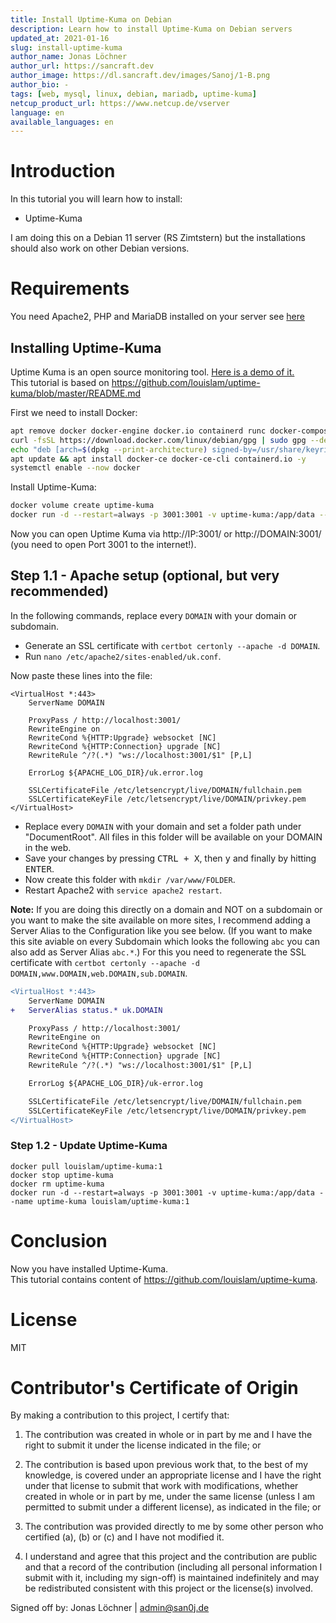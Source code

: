 ```yaml
---
title: Install Uptime-Kuma on Debian
description: Learn how to install Uptime-Kuma on Debian servers
updated_at: 2021-01-16
slug: install-uptime-kuma
author_name: Jonas Löchner
author_url: https://sancraft.dev
author_image: https://dl.sancraft.dev/images/Sanoj/1-B.png
author_bio: -
tags: [web, mysql, linux, debian, mariadb, uptime-kuma]
netcup_product_url: https://www.netcup.de/vserver
language: en
available_languages: en
---
```


# Introduction

In this tutorial you will learn how to install:

- Uptime-Kuma

I am doing this on a Debian 11 server (RS Zimtstern) but the installations should also work on other Debian versions.

# Requirements

You need Apache2, PHP and MariaDB installed on your server see [here](https://github.com/netcup-community/community-tutorials/blob/main/community-tutorials/install-web-server-mariadb-debian-php/01-en.md)


## Installing Uptime-Kuma

Uptime Kuma is an open source monitoring tool. [Here is a demo of it.](https://demo.uptime.kuma.pet)<br>
This tutorial is based on https://github.com/louislam/uptime-kuma/blob/master/README.md <br>

First we need to install Docker:

```sh
apt remove docker docker-engine docker.io containerd runc docker-compose -y
curl -fsSL https://download.docker.com/linux/debian/gpg | sudo gpg --dearmor -o /usr/share/keyrings/docker-archive-keyring.gpg
echo "deb [arch=$(dpkg --print-architecture) signed-by=/usr/share/keyrings/docker-archive-keyring.gpg] https://download.docker.com/linux/debian $(lsb_release -cs) stable" | sudo tee /etc/apt/sources.list.d/docker.list > /dev/null
apt update && apt install docker-ce docker-ce-cli containerd.io -y
systemctl enable --now docker
```

Install Uptime-Kuma:

```sh
docker volume create uptime-kuma
docker run -d --restart=always -p 3001:3001 -v uptime-kuma:/app/data --name uptime-kuma louislam/uptime-kuma:1
```

Now you can open Uptime Kuma via http://IP:3001/ or http://DOMAIN:3001/ (you need to open Port 3001 to the internet!).

## Step 1.1 - Apache setup (optional, but very recommended)

In the following commands, replace every `DOMAIN` with your domain or subdomain.<br/>

- Generate an SSL certificate with `certbot certonly --apache -d DOMAIN`. <br/>
- Run `nano /etc/apache2/sites-enabled/uk.conf`.<br/>

Now paste these lines into the file:

```
<VirtualHost *:443>
    ServerName DOMAIN

    ProxyPass / http://localhost:3001/
    RewriteEngine on
    RewriteCond %{HTTP:Upgrade} websocket [NC]
    RewriteCond %{HTTP:Connection} upgrade [NC]
    RewriteRule ^/?(.*) "ws://localhost:3001/$1" [P,L]

    ErrorLog ${APACHE_LOG_DIR}/uk.error.log

    SSLCertificateFile /etc/letsencrypt/live/DOMAIN/fullchain.pem
    SSLCertificateKeyFile /etc/letsencrypt/live/DOMAIN/privkey.pem
</VirtualHost>
```

- Replace every `DOMAIN` with your domain and set a folder path under "DocumentRoot". All files in this folder will be available on your DOMAIN in the web.<br/>
- Save your changes by pressing <kbd>CTRL + X</kbd>, then <kbd>y</kbd> and finally by hitting <kbd>ENTER</kbd>. <br/>
- Now create this folder with `mkdir /var/www/FOLDER`. <br>
- Restart Apache2 with `service apache2 restart`. <br>

**Note:**
If you are doing this directly on a domain and NOT on a subdomain or you want to make the site available on more sites, I recommend adding a Server Alias to the Configuration like you see below. (If you want to make this site aviable on every Subdomain which looks the following `abc` you can also add as Server Alias `abc.*`.)
For this you need to regenerate the SSL certificate with `certbot certonly --apache -d DOMAIN,www.DOMAIN,web.DOMAIN,sub.DOMAIN`.<br/>

```diff
<VirtualHost *:443>
    ServerName DOMAIN
+   ServerAlias status.* uk.DOMAIN

    ProxyPass / http://localhost:3001/
    RewriteEngine on
    RewriteCond %{HTTP:Upgrade} websocket [NC]
    RewriteCond %{HTTP:Connection} upgrade [NC]
    RewriteRule ^/?(.*) "ws://localhost:3001/$1" [P,L]

    ErrorLog ${APACHE_LOG_DIR}/uk-error.log

    SSLCertificateFile /etc/letsencrypt/live/DOMAIN/fullchain.pem
    SSLCertificateKeyFile /etc/letsencrypt/live/DOMAIN/privkey.pem
</VirtualHost>
```

### Step 1.2 - Update Uptime-Kuma

```
docker pull louislam/uptime-kuma:1
docker stop uptime-kuma
docker rm uptime-kuma
docker run -d --restart=always -p 3001:3001 -v uptime-kuma:/app/data --name uptime-kuma louislam/uptime-kuma:1
```

# Conclusion

Now you have installed Uptime-Kuma. <br>
This tutorial contains content of https://github.com/louislam/uptime-kuma.

# License

MIT

# Contributor's Certificate of Origin

By making a contribution to this project, I certify that:

1.  The contribution was created in whole or in part by me and I have the right to submit it under the license indicated in the file; or

2.  The contribution is based upon previous work that, to the best of my knowledge, is covered under an appropriate license and I have the right under that license to submit that work with modifications, whether created in whole or in part by me, under the same license (unless I am permitted to submit under a different license), as indicated in the file; or

3.  The contribution was provided directly to me by some other person who certified (a), (b) or (c) and I have not modified it.

4.  I understand and agree that this project and the contribution are public and that a record of the contribution (including all personal information I submit with it, including my sign-off) is maintained indefinitely and may be redistributed consistent with this project or the license(s) involved.

Signed off by: Jonas Löchner | [admin@san0j.de](mailto:admin@san0j.de)
